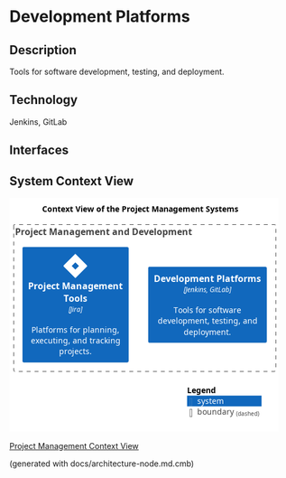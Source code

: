 # Development Platforms
## Description
Tools for software development, testing, and deployment.

## Technology
Jenkins, GitLab


## Interfaces

## System Context View
![Context View of the Project Management Systems](../../mybank/project-management/context-view.png)

[Project Management Context View](../../mybank/project-management/context-view.md)


(generated with docs/architecture-node.md.cmb)
